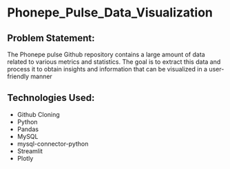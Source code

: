 # Phonepe_Pulse_Data_Visualization

## Problem Statement:

The Phonepe pulse Github repository contains a large amount of data related to
various metrics and statistics. The goal is to extract this data and process it to obtain
insights and information that can be visualized in a user-friendly manner

## Technologies Used:

- Github Cloning
- Python
- Pandas
- MySQL
- mysql-connector-python
- Streamlit
- Plotly
